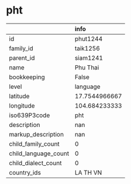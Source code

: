 # pht
|                      | info          |
|:---------------------|:--------------|
| id                   | phut1244      |
| family_id            | taik1256      |
| parent_id            | siam1241      |
| name                 | Phu Thai      |
| bookkeeping          | False         |
| level                | language      |
| latitude             | 17.7544966667 |
| longitude            | 104.684233333 |
| iso639P3code         | pht           |
| description          | nan           |
| markup_description   | nan           |
| child_family_count   | 0             |
| child_language_count | 0             |
| child_dialect_count  | 0             |
| country_ids          | LA TH VN      |